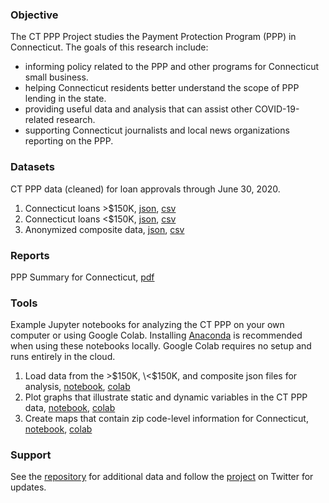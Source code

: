 ### Objective

The CT PPP Project studies the Payment Protection Program (PPP) in Connecticut. The goals of this
research include:

* informing policy related to the PPP and other programs for Connecticut small business.
* helping Connecticut residents better understand the scope of PPP lending in the state.
* providing useful data and analysis that can assist other COVID-19-related research.
* supporting Connecticut journalists and local news organizations reporting on the PPP.

### Datasets

CT PPP data (cleaned) for loan approvals through June 30, 2020.

1. Connecticut loans \>$150K, [json](https://github.com/ctppp/research/blob/master/data/ctppp_large_063020.json?raw=true), [csv](https://github.com/ctppp/research/blob/master/data/ctppp_large_063020.csv?raw=true)
2. Connecticut loans \<$150K, [json](https://github.com/ctppp/research/blob/master/data/ctppp_small_063020.json?raw=true), [csv](https://github.com/ctppp/research/blob/master/data/ctppp_small_063020.csv?raw=true)
3. Anonymized composite data, [json](https://github.com/ctppp/research/blob/master/data/ctppp_total_063020.json?raw=true), [csv](https://github.com/ctppp/research/blob/master/data/ctppp_total_063020.csv?raw=true)

### Reports

PPP Summary for Connecticut, [pdf]()

### Tools

Example Jupyter notebooks for analyzing the CT PPP on your own computer or using Google Colab. Installing [Anaconda](https://www.anaconda.com/products/individual)
is recommended when using these notebooks locally. Google Colab requires no setup and runs entirely in the cloud.

1. Load data from the \>$150K, \<$150K, and composite json files for analysis, [notebook](https://github.com/ctppp/research/blob/master/notebook/ctppp_notebook_load.ipynb), [colab](https://githubtocolab.com/ctppp/research/blob/master/notebook/ctppp_notebook_load.ipynb)
2. Plot graphs that illustrate static and dynamic variables in the CT PPP data, [notebook](https://github.com/ctppp/research/blob/master/notebook/ctppp_notebook_plot.ipynb), [colab](https://githubtocolab.com/ctppp/research/blob/master/notebook/ctppp_notebook_plot.ipynb)
3. Create maps that contain zip code-level information for Connecticut, [notebook](https://github.com/ctppp/research/blob/master/notebook/ctppp_notebook_map.ipynb), [colab](https://githubtocolab.com/ctppp/research/blob/master/notebook/ctppp_notebook_map.ipynb)

### Support

See the [repository](https://github.com/ctppp/research/) for additional data and follow the [project](https://twitter.com/ctppp_project) on
Twitter for updates.
